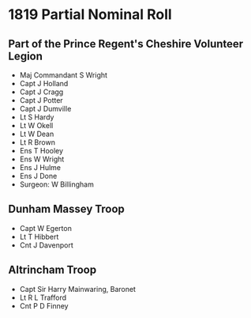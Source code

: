 # 1819 Partial Nominal Roll

## Part of the Prince Regent's Cheshire Volunteer Legion

* Maj Commandant S Wright
* Capt J Holland
* Capt J Cragg
* Capt J Potter
* Capt J Dumville
* Lt S Hardy
* Lt W Okell
* Lt W Dean
* Lt R Brown
* Ens T Hooley
* Ens W Wright
* Ens J Hulme
* Ens J Done
* Surgeon: W Billingham

## Dunham Massey Troop

* Capt W Egerton
* Lt T Hibbert
* Cnt J Davenport

## Altrincham Troop

* Capt Sir Harry Mainwaring, Baronet
* Lt R L Trafford
* Cnt P D Finney
